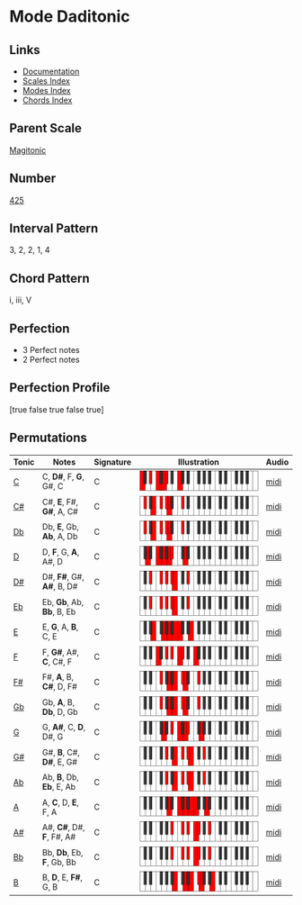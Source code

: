 # Mode Daditonic

## Links

- [Documentation](index.md)
- [Scales Index](Scales.md)
- [Modes Index](Modes.md)
- [Chords Index](Chords.md)

## Parent Scale

[Magitonic](ScaleMagitonic.md)

## Number

[425](https://ianring.com/musictheory/scales/425)

## Interval Pattern

3, 2, 2, 1, 4

## Chord Pattern

i, iii, V

## Perfection

- 3 Perfect notes
- 2 Perfect notes

## Perfection Profile

[true false true false true]

## Permutations

| Tonic | Notes | Signature | Illustration | Audio |
|-------|-------|-----------|--------------|-------|
| [C](ModeCNaturalDaditonic.md) | C, **D#**, F, **G**, G#, C | C | ![CNaturalDaditonic](ModeCNaturalDaditonic.png) | [midi](https://github.com/edipermadi/music/blob/main/docs/ModeCNaturalDaditonic.mid?raw=true) |
| [C#](ModeCSharpDaditonic.md) | C#, **E**, F#, **G#**, A, C# | C | ![CSharpDaditonic](ModeCSharpDaditonic.png) | [midi](https://github.com/edipermadi/music/blob/main/docs/ModeCSharpDaditonic.mid?raw=true) |
| [Db](ModeDFlatDaditonic.md) | Db, **E**, Gb, **Ab**, A, Db | C | ![DFlatDaditonic](ModeDFlatDaditonic.png) | [midi](https://github.com/edipermadi/music/blob/main/docs/ModeDFlatDaditonic.mid?raw=true) |
| [D](ModeDNaturalDaditonic.md) | D, **F**, G, **A**, A#, D | C | ![DNaturalDaditonic](ModeDNaturalDaditonic.png) | [midi](https://github.com/edipermadi/music/blob/main/docs/ModeDNaturalDaditonic.mid?raw=true) |
| [D#](ModeDSharpDaditonic.md) | D#, **F#**, G#, **A#**, B, D# | C | ![DSharpDaditonic](ModeDSharpDaditonic.png) | [midi](https://github.com/edipermadi/music/blob/main/docs/ModeDSharpDaditonic.mid?raw=true) |
| [Eb](ModeEFlatDaditonic.md) | Eb, **Gb**, Ab, **Bb**, B, Eb | C | ![EFlatDaditonic](ModeEFlatDaditonic.png) | [midi](https://github.com/edipermadi/music/blob/main/docs/ModeEFlatDaditonic.mid?raw=true) |
| [E](ModeENaturalDaditonic.md) | E, **G**, A, **B**, C, E | C | ![ENaturalDaditonic](ModeENaturalDaditonic.png) | [midi](https://github.com/edipermadi/music/blob/main/docs/ModeENaturalDaditonic.mid?raw=true) |
| [F](ModeFNaturalDaditonic.md) | F, **G#**, A#, **C**, C#, F | C | ![FNaturalDaditonic](ModeFNaturalDaditonic.png) | [midi](https://github.com/edipermadi/music/blob/main/docs/ModeFNaturalDaditonic.mid?raw=true) |
| [F#](ModeFSharpDaditonic.md) | F#, **A**, B, **C#**, D, F# | C | ![FSharpDaditonic](ModeFSharpDaditonic.png) | [midi](https://github.com/edipermadi/music/blob/main/docs/ModeFSharpDaditonic.mid?raw=true) |
| [Gb](ModeGFlatDaditonic.md) | Gb, **A**, B, **Db**, D, Gb | C | ![GFlatDaditonic](ModeGFlatDaditonic.png) | [midi](https://github.com/edipermadi/music/blob/main/docs/ModeGFlatDaditonic.mid?raw=true) |
| [G](ModeGNaturalDaditonic.md) | G, **A#**, C, **D**, D#, G | C | ![GNaturalDaditonic](ModeGNaturalDaditonic.png) | [midi](https://github.com/edipermadi/music/blob/main/docs/ModeGNaturalDaditonic.mid?raw=true) |
| [G#](ModeGSharpDaditonic.md) | G#, **B**, C#, **D#**, E, G# | C | ![GSharpDaditonic](ModeGSharpDaditonic.png) | [midi](https://github.com/edipermadi/music/blob/main/docs/ModeGSharpDaditonic.mid?raw=true) |
| [Ab](ModeAFlatDaditonic.md) | Ab, **B**, Db, **Eb**, E, Ab | C | ![AFlatDaditonic](ModeAFlatDaditonic.png) | [midi](https://github.com/edipermadi/music/blob/main/docs/ModeAFlatDaditonic.mid?raw=true) |
| [A](ModeANaturalDaditonic.md) | A, **C**, D, **E**, F, A | C | ![ANaturalDaditonic](ModeANaturalDaditonic.png) | [midi](https://github.com/edipermadi/music/blob/main/docs/ModeANaturalDaditonic.mid?raw=true) |
| [A#](ModeASharpDaditonic.md) | A#, **C#**, D#, **F**, F#, A# | C | ![ASharpDaditonic](ModeASharpDaditonic.png) | [midi](https://github.com/edipermadi/music/blob/main/docs/ModeASharpDaditonic.mid?raw=true) |
| [Bb](ModeBFlatDaditonic.md) | Bb, **Db**, Eb, **F**, Gb, Bb | C | ![BFlatDaditonic](ModeBFlatDaditonic.png) | [midi](https://github.com/edipermadi/music/blob/main/docs/ModeBFlatDaditonic.mid?raw=true) |
| [B](ModeBNaturalDaditonic.md) | B, **D**, E, **F#**, G, B | C | ![BNaturalDaditonic](ModeBNaturalDaditonic.png) | [midi](https://github.com/edipermadi/music/blob/main/docs/ModeBNaturalDaditonic.mid?raw=true) |
